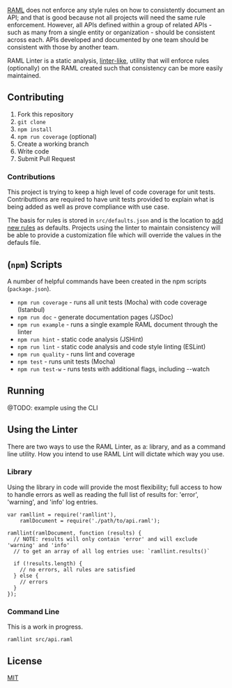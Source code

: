 [RAML](http://raml.org) does not enforce any style rules on how to consistently
document an API; and that is good because not all projects will need the same
rule enforcement. However, all APIs defined within a group of related APIs - such
as many from a single entity or organization - should be consistent across each. 
APIs developed and documented by one team should be consistent with those by
another team.

RAML Linter is a static analysis, [linter-like](http://en.wikipedia.org/wiki/Lint_%28software%29),
utility that will enforce rules (optionally) on the RAML created such that
consistency can be more easily maintained.

## Contributing

  1. Fork this repository
  2. `git clone`
  3. `npm install`
  4. `npm run coverage` (optional)
  5. Create a working branch
  6. Write code
  7. Submit Pull Request

### Contributions

This project is trying to keep a high level of code coverage for unit tests. Contributtions
are required to have unit tests provided to explain what is being added as well as
prove compliance with use case.

The basis for rules is stored in `src/defaults.json` and is the location to [add new
rules](NEWRULES.md) as defaults. Projects using the linter to maintain
consistency will be able to provide a customization file which will override the
values in the defauls file.

## (`npm`) Scripts

A number of helpful commands have been created in the npm scripts (`package.json`).

  + `npm run coverage` - runs all unit tests (Mocha) with code coverage (Istanbul)
  + `npm run doc` - generate documentation pages (JSDoc)
  + `npm run example` - runs a single example RAML document through the linter
  + `npm run hint` - static code analysis (JSHint)
  + `npm run lint` - static code analysis and code style linting (ESLint)
  + `npm run quality` - runs lint and coverage
  + `npm test` - runs unit tests (Mocha)
  + `npm run test-w` - runs tests with additional flags, including --watch

## Running

@TODO: example using the CLI

## Using the Linter

There are two ways to use the RAML Linter, as a: library, and as a command line
utility. How you intend to use RAML Lint will dictate which way you use.

### Library

Using the library in code will provide the most flexibility; full access to how
to handle errors as well as reading the full list of results for: 'error',
'warning', and 'info' log entries. 

```
var ramllint = require('ramllint'),
    ramlDocument = require('./path/to/api.raml');

ramllint(ramlDocument, function (results) {
  // NOTE: results will only contain 'error' and will exclude 'warning' and 'info'
  // to get an array of all log entries use: `ramllint.results()`

  if (!results.length) {
    // no errors, all rules are satisfied
  } else {
    // errors
  }
});
```

### Command Line

This is a work in progress.

```
ramllint src/api.raml
```

## License

[MIT](LICENSE.md)
